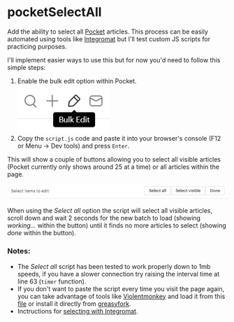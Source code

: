 # pocketSelectAll
Add the ability to select all [Pocket](https://app.getpocket.com/) articles. This process can be easily automated using tools like [Integromat](https://www.integromat.com/) but I'll test custom JS scripts for practicing purposes.

I'll implement easier ways to use this but for now you'd need to follow this simple steps:

1. Enable the bulk edit option within Pocket.<br>
		![bulk edit button image](images/bulk_edit.png)
2. Copy the `script.js` code and paste it into your browser's console (F12 or Menu -> Dev tools) and press `Enter`.
   
This will show a couple of buttons allowing you to select all visible articles (Pocket currently only shows around 25 at a time) or all articles within the page. 

![Select visible button screenshot](images/buttons.png)

When using the *Select all* option the script will select all visible articles, scroll down and wait 2 seconds for the new batch to load (showing *working...* within the button) until it finds no more articles to select (showing *done* within the button).

### Notes:
- The *Select all* script has been tested to work properly down to 1mb speeds, if you have a slower connection try raising the interval time at line 63 (`timer` function).
- If you don't want to paste the script every time you visit the page again, you can take advantage of tools like [Violentmonkey](https://violentmonkey.github.io/) and load it from this [file](vm_pocketSelectAll.js) or install it directly from [greasyfork](https://greasyfork.org/en/scripts/412592-pocketselectall).
- Inctructions for [selecting with Integromat](./integromat.md).
  

